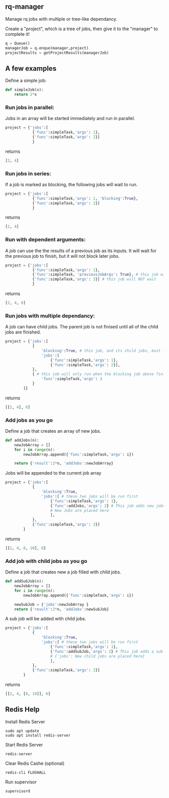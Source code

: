 
## rq-manager
Manage rq jobs with multiple or tree-like dependancy.

Create a "project", which is a tree of jobs, then give it to the "manager" to complete it!

```python
q = Queue() 
managerJob = q.enque(manager,project)
projectResults = getProjectResults(managerJob)
```

## A few examples
Define a simple job:
```python
def simpleJob(x):
    return 2*x
```

### Run jobs in parallel:
Jobs in an array will be started immediately and run in parallel.
```Python
project = {'jobs':[
            {'func':simpleTask,'args': 1},
            {'func':simpleTask,'args': 2}]
            }
```
returns
```python
[2, 4]

```

### Run jobs in series:
If a job is marked as blocking, the following jobs will wait to run.
```Python
project = {'jobs':[
            {'func':simpleTask,'args': 1, 'blocking':True},
            {'func':simpleTask,'args': 2}]
            }
```
returns
```python
[2, 4]

```

### Run with dependent arguments:
A job can use the the results of a previous job as its inputs. It will wait for the previous job to finish, but it will not block later jobs.
```Python
project = {'jobs':[
            {'func':simpleTask,'args': 1},
            {'func':simpleTask, 'previousJobArgs': True}, # this job will wait
            {'func':simpleTask,'args': 3}] # this job will NOT wait
            }
```
returns
```python
[2, 4, 6]

```

### Run jobs with multiple dependancy:
A job can have child jobs. The parent job is not finised until all of the child jobs are finished. 
```Python
project = {'jobs':[
            {
                'blocking':True, # this job, and its child jobs, must finished before moving on.
                'jobs':[ 
                    {'func':simpleTask,'args': 1},
                    {'func':simpleTask,'args': 2}],
            },
            { # this job will only run when the blocking job above finishes.
                'func':simpleTask,'args': 3
            }
        ]}
```
returns
```python
[[2, 4], 6]

```

### Add jobs as you go
Define a job that creates an array of new jobs.
```Python
def addJobs(n):
    newJobArray = []
    for i in range(n):
        newJobArray.append({'func':simpleTask,'args': i})

    return {'result':2*n, 'addJobs':newJobArray}
```
Jobs will be appended to the current job array
```Python
project = {'jobs':[
            {
                'blocking':True, 
                'jobs':[ # these two jobs will be run first
                    {'func':simpleTask,'args': 1},
                    {'func':addJobs,'args': 2} # This job adds new jobs
                    # New Jobs are placed here
                    ], 
            },
            {'func':simpleTask,'args': 3}]
        }
```
returns
```python
[[2, 4, 8, 10], 6]

```

### Add job with child jobs as you go
Define a job that creates new a job filled with child jobs.
```Python
def addSubJob(n):
    newJobArray = []
    for i in range(n):
        newJobArray.append({'func':simpleTask,'args': i})

    newSubJob = {'jobs':newJobArray }
    return {'result':2*n, 'addJobs':newSubJob}
```
A sub job will be added with child jobs.
```Python
project = {'jobs':[
            {
                'blocking':True, 
                'jobs':[ # these two jobs will be run first
                    {'func':simpleTask,'args': 1},
                    {'func':addSubJob,'args': 2} # This job adds a sub job with child jobs
                    # {'jobs': New child jobs are placed here}
                    ], 
            },
            {'func':simpleTask,'args': 2}]
        }
```
returns
```python
[[2, 4, [8, 10]], 6]

```

## Redis Help
Install Redis Server
```
sudo apt update
sudo apt install redis-server
```

Start Redis Server
```
redis-server
```

Clear Redis Cashe (optional)
```
redis-cli FLUSHALL
```

Run supervisor
```
supervisord
```
